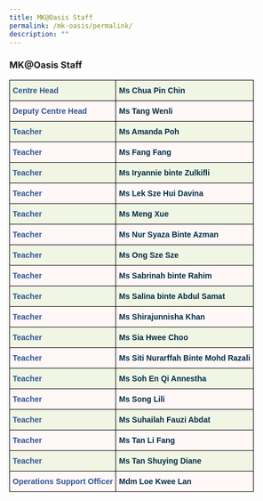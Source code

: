 ```yaml
---
title: MK@Oasis Staff
permalink: /mk-oasis/permalink/
description: ""
---
```

### MK@Oasis Staff

<style type="text/css">
.tg  {border-collapse:collapse;border-spacing:0;}
.tg td{border-color:black;border-style:solid;border-width:1px;font-family:Arial, sans-serif;font-size:14px;
  overflow:hidden;padding:10px 5px;word-break:normal;}
.tg th{border-color:black;border-style:solid;border-width:1px;font-family:Arial, sans-serif;font-size:14px;
  font-weight:normal;overflow:hidden;padding:10px 5px;word-break:normal;}
.tg .tg-dv6r{background-color:#F1F6E4;color:#2F5597;font-weight:bold;text-align:left;vertical-align:top}
.tg .tg-j74v{background-color:#F1F6E4;color:#002D46;font-weight:bold;text-align:left;vertical-align:top}
.tg .tg-8com{background-color:#FFF8F7;color:#2F5597;font-weight:bold;text-align:left;vertical-align:top}
.tg .tg-1d14{background-color:#FFF8F7;color:#002D46;font-weight:bold;text-align:left;vertical-align:top}
</style>
<table class="tg">
<thead>
  <tr>
    <th class="tg-dv6r">Centre Head</th>
    <th class="tg-j74v">Ms Chua Pin Chin</th>
  </tr>
</thead>
<tbody>
  <tr>
    <td class="tg-8com">Deputy Centre Head</td>
    <td class="tg-1d14">Ms Tang Wenli</td>
  </tr>
  <tr>
    <td class="tg-dv6r">Teacher</td>
    <td class="tg-j74v">Ms Amanda Poh</td>
  </tr>
  <tr>
    <td class="tg-8com">Teacher</td>
    <td class="tg-1d14">Ms Fang Fang</td>
  </tr>
  <tr>
    <td class="tg-dv6r">Teacher<br></td>
    <td class="tg-j74v">Ms Iryannie binte Zulkifli<br></td>
  </tr>
  <tr>
    <td class="tg-8com">Teacher</td>
    <td class="tg-1d14">Ms Lek Sze Hui Davina</td>
  </tr>
  <tr>
    <td class="tg-dv6r">Teacher</td>
    <td class="tg-j74v">Ms Meng Xue</td>
  </tr>
  <tr>
    <td class="tg-8com">Teacher<br></td>
    <td class="tg-1d14">Ms Nur Syaza Binte Azman<br></td>
  </tr>
  <tr>
    <td class="tg-dv6r">Teacher</td>
    <td class="tg-j74v">Ms Ong Sze Sze</td>
  </tr>
  <tr>
    <td class="tg-8com">Teacher</td>
    <td class="tg-1d14">Ms Sabrinah binte Rahim</td>
  </tr>
  <tr>
    <td class="tg-dv6r">Teacher</td>
    <td class="tg-j74v">Ms Salina binte Abdul Samat</td>
  </tr>
  <tr>
    <td class="tg-8com">Teacher<br></td>
    <td class="tg-1d14">Ms Shirajunnisha Khan</td>
  </tr>
  <tr>
    <td class="tg-dv6r">Teacher</td>
    <td class="tg-j74v">Ms Sia Hwee Choo</td>
  </tr>
  <tr>
    <td class="tg-8com">Teacher</td>
    <td class="tg-1d14">Ms Siti Nurarffah Binte Mohd Razali<span style="background-color:#F1F6E4"></td>
  </tr>
  <tr>
		<tr>
    <td class="tg-dv6r">Teacher</td>
    <td class="tg-j74v">Ms Soh En Qi Annestha<span style="background-color:#F1F6E4"></td>
  </tr>
	<tr>
    <td class="tg-8com">Teacher</td>
    <td class="tg-1d14">Ms Song Lili<span style="background-color:#F1F6E4"></td>
  </tr>
	<tr>
    <td class="tg-dv6r">Teacher</td>
    <td class="tg-j74v">Ms Suhailah Fauzi Abdat<span style="background-color:#F1F6E4"></td>
  </tr>
	<tr>
    <td class="tg-8com">Teacher</td>
    <td class="tg-1d14">Ms Tan Li Fang<span style="background-color:#F1F6E4"></td>
  </tr>
	<tr>
    <td class="tg-dv6r">Teacher</td>
    <td class="tg-j74v">Ms Tan Shuying Diane<span style="background-color:#F1F6E4"></td>
  </tr>
	  <td class="tg-8com">Operations Support Officer<br></td>
    <td class="tg-1d14">Mdm Loe Kwee Lan</td>
  </tr>
</tbody>
</table>